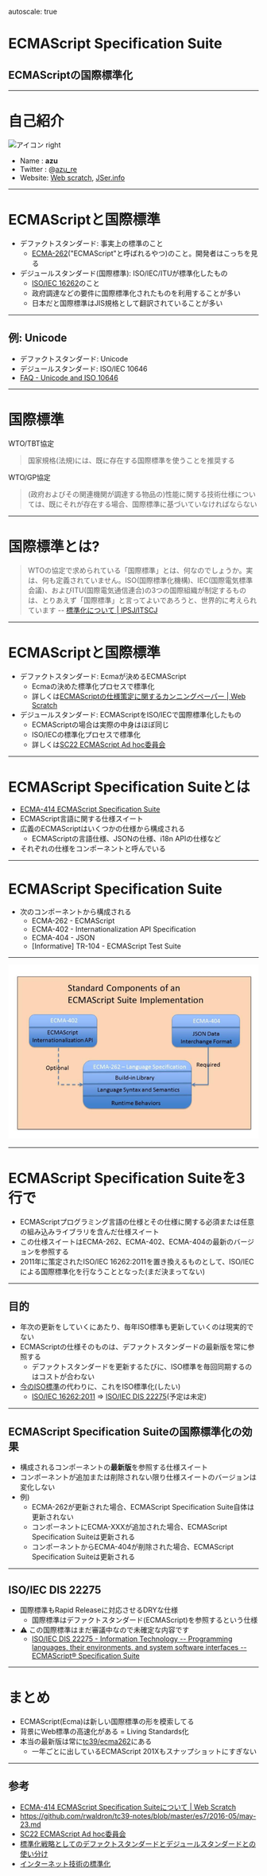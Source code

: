autoscale: true

# ECMAScript Specification Suite

## ECMAScriptの国際標準化

----

# 自己紹介

![アイコン right](https://github.com/azu.png)

- Name : **azu**
- Twitter : @[azu_re](https://twitter.com/azu_re)
- Website: [Web scratch], [JSer.info]

[Web scratch]: http://efcl.info/ "Web scratch"
[JSer.info]: http://jser.info/ "JSer.info"

----

# ECMAScriptと国際標準

- デファクトスタンダード: 事実上の標準のこと
  - [ECMA-262](http://www.ecma-international.org/publications/standards/Ecma-262.htm "ECMA-262")("ECMAScript"と呼ばれるやつ)のこと。開発者はこっちを見る
- デジュールスタンダード(国際標準): ISO/IEC/ITUが標準化したもの
  - [ISO/IEC 16262](http://www.iso.org/iso/catalogue_detail.htm?csnumber=55755 "ISO/IEC 16262")のこと
  - 政府調達などの要件に国際標準化されたものを利用することが多い
  - 日本だと国際標準はJIS規格として翻訳されていることが多い

----

## 例: Unicode

- デファクトスタンダード: Unicode
- デジュールスタンダード: ISO/IEC 10646
- [FAQ - Unicode and ISO 10646](http://unicode.org/faq/unicode_iso.html "FAQ - Unicode and ISO 10646")

----

# 国際標準

WTO/TBT協定

> 国家規格(法規)には、既に存在する国際標準を使うことを推奨する

WTO/GP協定

> (政府およびその関連機関が調達する物品の)性能に関する技術仕様については、既にそれが存在する場合、国際標準に基づいていなければならない

----

# 国際標準とは?

> WTOの協定で求められている「国際標準」とは、何なのでしょうか。実は、何も定義されていません。ISO(国際標準化機構)、IEC(国際電気標準会議)、およびITU(国際電気通信連合)の3つの国際組織が制定するものは、とりあえず「国際標準」と言ってよいであろうと、世界的に考えられています
> -- [標準化について | IPSJ/ITSCJ](https://www.itscj.ipsj.or.jp)

-----

# ECMAScriptと国際標準

- デファクトスタンダード: Ecmaが決めるECMAScript
  - Ecmaの決めた標準化プロセスで標準化
  - 詳しくは[ECMAScriptの仕様策定に関するカンニングペーパー | Web Scratch](http://efcl.info/2015/10/18/ecmascript-paper/ "ECMAScriptの仕様策定に関するカンニングペーパー | Web Scratch")
- デジュールスタンダード: ECMAScriptをISO/IECで国際標準化したもの
  - ECMAScriptの場合は実際の中身はほぼ同じ
  - ISO/IECの標準化プロセスで標準化
  - 詳しくは[SC22 ECMAScript Ad hoc委員会](http://azu.github.io/slide/2016/jser5years/sc22-ecmascript-ahodc.html "SC22 ECMAScript Ad hoc委員会")

-----

# ECMAScript Specification Suiteとは

- [ECMA-414 ECMAScript Specification Suite](https://www.ecma-international.org/publications/standards/Ecma-414.htm "Standard ECMA-414")
- ECMAScript言語に関する仕様スイート
- 広義のECMAScriptはいくつかの仕様から構成される
  - ECMAScriptの言語仕様、JSONの仕様、i18n APIの仕様など
- それぞれの仕様をコンポーネントと呼んでいる

----

# ECMAScript Specification Suite

- 次のコンポーネントから構成される
  - ECMA-262 - ECMAScript
  - ECMA-402 - Internationalization API Specification
  - ECMA-404 - JSON
  - [Informative] TR-104 - ECMAScript Test Suite

----

![ECMAScript-Specification-Suite](./img/ECMAScript-Specification-Suite.png)

----

# ECMAScript Specification Suiteを3行で

- ECMAScriptプログラミング言語の仕様とその仕様に関する必須または任意の組み込みライブラリを含んだ仕様スイート
- この仕様スイートはECMA-262、ECMA-402、ECMA-404の最新のバージョンを参照する
- 2011年に策定されたISO/IEC 16262:2011を置き換えるものとして、ISO/IECによる国際標準化を行なうこととなった(まだ決まってない)

----

## 目的

- 年次の更新をしていくにあたり、毎年ISO標準も更新していくのは現実的でない
- ECMAScriptの仕様そのものは、デファクトスタンダードの最新版を常に参照する
  - デファクトスタンダードを更新するたびに、ISO標準を毎回同期するのはコストが合わない
- [今のISO標準](https://www.iso.org/standard/55755.html)の代わりに、これをISO標準化(したい)
  - [ISO/IEC 16262:2011](https://www.iso.org/standard/55755.html "ISO/IEC 16262:2011 - Information technology -- Programming languages, their environments and system software interfaces -- ECMAScript language specification") => [ISO/IEC DIS 22275](https://www.iso.org/standard/73002.html "ISO/IEC DIS 22275 - Information Technology -- Programming languages, their environments, and system software interfaces -- ECMAScript® Specification Suite")(予定は未定)

----

## ECMAScript Specification Suiteの国際標準化の効果

- 構成されるコンポーネントの**最新版**を参照する仕様スイート
- コンポーネントが追加または削除されない限り仕様スイートのバージョンは変化しない
- 例)
  - ECMA-262が更新された場合、ECMAScript Specification Suite自体は更新されない
  - コンポーネントにECMA-XXXが追加された場合、ECMAScript Specification Suiteは更新される
  - コンポーネントからECMA-404が削除された場合、ECMAScript Specification Suiteは更新される

----

## ISO/IEC DIS 22275

- 国際標準もRapid Releaseに対応させるDRYな仕様
  - 国際標準はデファクトスタンダード(ECMAScript)を参照するという仕様
- :warning: この国際標準はまだ審議中なので未確定な内容です
  - [ISO/IEC DIS 22275 - Information Technology -- Programming languages, their environments, and system software interfaces -- ECMAScript® Specification Suite](https://www.iso.org/standard/73002.html "ISO/IEC DIS 22275 - Information Technology -- Programming languages, their environments, and system software interfaces -- ECMAScript® Specification Suite")

----

# まとめ

- ECMAScript(Ecma)は新しい国際標準の形を模索してる
- 背景にWeb標準の高速化がある = Living Standards化
- 本当の最新版は常に[tc39/ecma262](https://github.com/tc39/ecma262 "tc39/ecma262")にある
	- 一年ごとに出しているECMAScript 201Xもスナップショットにすぎない


----

## 参考

- [ECMA-414 ECMAScript Specification Suiteについて | Web Scratch](http://efcl.info/2017/02/27/ecma-414/ "ECMA-414 ECMAScript Specification Suiteについて | Web Scratch")
- <https://github.com/rwaldron/tc39-notes/blob/master/es7/2016-05/may-23.md>
- [SC22 ECMAScript Ad hoc委員会](http://azu.github.io/slide/2016/jser5years/sc22-ecmascript-ahodc.html "SC22 ECMAScript Ad hoc委員会")
- [標準化戦略としてのデファクトスタンダードとデジュールスタンダードとの使い分け](http://www.y-adagio.com/public/confs/mags/std_qualt/draft_ver6.htm "標準化戦略としてのデファクトスタンダードとデジュールスタンダードとの使い分け")
- [インターネット技術の標準化](https://www.w3.org/2007/Talks/0611-naist-fs/ "インターネット技術の標準化")